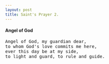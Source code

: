 ```yaml
---
layout: post
title: Saint's Prayer 2.
---
```


<h4> Angel of God </h4>

<pre>
Angel of God, my guardian dear,
to whom God's love commits me here,
ever this day be at my side,
to light and guard, to rule and guide.
</pre>